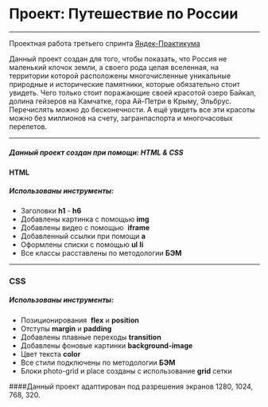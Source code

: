 # Проект: Путешествие по России

------ 

Проектная работа третьего спринта [Яндек-Практикума](https://practicum.yandex.ru/)  

Данный проект создан для того, чтобы показать, что Россия не маленький клочок земли, а своего рода целая вселенная, на территории которой расположены многочисленные уникальные природные и исторические памятники, которые обязательно стоит увидеть. Чего только стоит поражающие своей красотой озеро Байкал, долина гейзеров на Камчатке, гора Ай-Петри в Крыму, Эльбрус. Перечислять можно до бесконечности.
А ещё увидеть все эти красоты можно без миллионов на счету, загранпаспорта и многочасовых перелетов.

------ 

##### Данный проект создан при помощи: HTML & CSS

#### HTML

##### Использованы инструменты:
* Заголовки __h1__ - __h6__
* Добавлены картинка с помощью __img__
* Добавлены видео с помощью  __iframe__
* Добавленный ссылки при помощи __a__
* Оформлены списки с помощью __ul__ __li__
* Все классы расставлены по методологии __БЭМ__
------ 
### CSS

##### Использованы инструменты:
* Позиционирования  __flex__ и __position__
* Отступы __margin__ и __padding__
* Добавлены плавные переходы __transition__
* Добавлены фоновые картинки __background-image__
* Цвет текста __color__
* Все стили подключены по методологии __БЭМ__
* Блоки photo-grid и place созданы с использование __grid__ сетки

####Данный проект адаптирован под разрешения экранов 1280, 1024, 768, 320.
